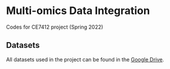 # Multi-omics Data Integration

Codes for CE7412 project (Spring 2022)

## Datasets

All datasets used in the project can be found in the [Google Drive](https://drive.google.com/drive/folders/18E7TYmq51ejDEeLB3gTkLApctP6kNKX5?usp=sharing).
